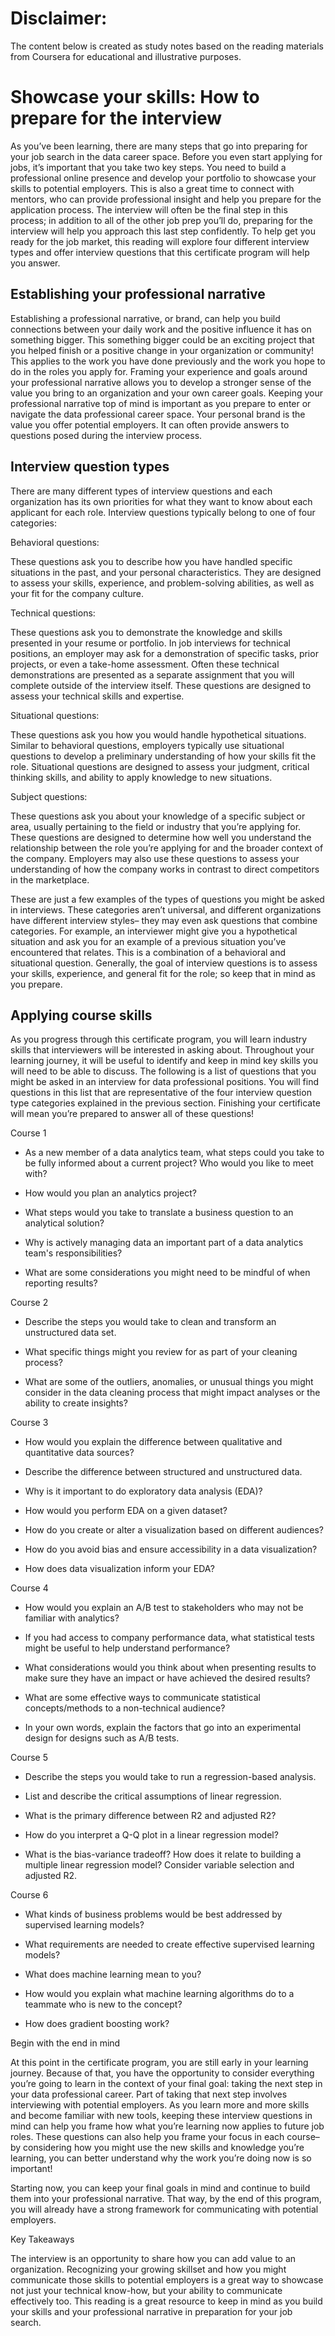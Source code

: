 # Disclaimer: 
The content below is created as study notes based on the reading materials from Coursera for educational and illustrative purposes. 

# Showcase your skills: How to prepare for the interview
As you’ve been learning, there are many steps that go into preparing for your job search in the data career space. Before you even start applying for jobs, it’s important that you take two key steps. You need to build a professional online presence and develop your portfolio to showcase your skills to potential employers. This is also a great time to connect with mentors, who can provide professional insight and help you prepare for the application process. The interview will often be the final step in this process; in addition to all of the other job prep you’ll do, preparing for the interview will help you approach this last step confidently. To help get you ready for the job market, this reading will explore four different interview types and offer interview questions that this certificate program will help you answer. 

## Establishing your professional narrative
Establishing a professional narrative, or brand, can help you build connections between your daily work and the positive influence it has on something bigger. This something bigger could be an exciting project that you helped finish or a positive change in your organization or community! This applies to the work you have done previously and the work you hope to do in the roles you apply for. Framing your experience and goals around your professional narrative allows you to develop a stronger sense of the value you bring to an organization and your own career goals. Keeping your professional narrative top of mind is important as you prepare to enter or navigate the data professional career space. Your personal brand is the value you offer potential employers. It can often provide answers to questions posed during the interview process. 

## Interview question types 
There are many different types of interview questions and each organization has its own priorities for what they want to know about each applicant for each role. Interview questions typically belong to one of four categories:  

Behavioral questions: 

These questions ask you to describe how you have handled specific situations in the past, and your personal characteristics. They are designed to assess your skills, experience, and problem-solving abilities, as well as your fit for the company culture.

Technical questions: 

These questions ask you to demonstrate the knowledge and skills presented in your resume or portfolio. In job interviews for technical positions, an employer may ask for a demonstration of specific tasks, prior projects, or even a take-home assessment. Often these technical demonstrations are presented as a separate assignment that you will complete outside of the interview itself. These questions are designed to assess your technical skills and expertise.

Situational questions: 

These questions ask you how you would handle hypothetical situations. Similar to behavioral questions, employers typically use situational questions to develop a preliminary understanding of how your skills fit the role. Situational questions are designed to assess your judgment, critical thinking skills, and ability to apply knowledge to new situations.

Subject questions: 

These questions ask you about your knowledge of a specific subject or area, usually pertaining to the field or industry that you’re applying for. These questions are designed to determine how well you understand the relationship between the role you’re applying for and the broader context of the company. Employers may also use these questions to assess your understanding of how the company works in contrast to direct competitors in the marketplace. 

These are just a few examples of the types of questions you might be asked in interviews. These categories aren’t universal, and different organizations have different interview styles– they may even ask questions that combine categories. For example, an interviewer might give you a hypothetical situation and ask you for an example of a previous situation you’ve encountered that relates. This is a combination of a behavioral and situational question. Generally, the goal of interview questions is to assess your skills, experience, and general fit for the role; so keep that in mind as you prepare.

## Applying course skills 
As you progress through this certificate program, you will learn industry skills that interviewers will be interested in asking about. Throughout your learning journey, it will be useful to identify and keep in mind key skills you will need to be able to discuss. The following is a list of questions that you might be asked in an interview for data professional positions. You will find questions in this list that are representative of the four interview question type categories explained in the previous section. Finishing your certificate will mean you’re prepared to answer all of these questions!

Course 1 

- As a new member of a data analytics team, what steps could you take to be fully informed about a current project? Who would you like to meet with?

- How would you plan an analytics project?

- What steps would you take to translate a business question to an analytical solution?

- Why is actively managing data an important part of a data analytics team's responsibilities? 

- What are some considerations you might need to be mindful of when reporting results?

Course 2

- Describe the steps you would take to clean and transform an unstructured data set. 

- What specific things might you review for as part of your cleaning process?

- What are some of the outliers, anomalies, or unusual things you might consider in the data cleaning process that might impact analyses or the ability to create insights?

Course 3 

- How would you explain the difference between qualitative and quantitative data sources?

- Describe the difference between structured and unstructured data. 

- Why is it important to do exploratory data analysis (EDA)?

- How would you perform EDA on a given dataset?

- How do you create or alter a visualization based on different audiences? 

- How do you avoid bias and ensure accessibility in a data visualization?

- How does data visualization inform your EDA?

Course 4 

- How would you explain an A/B test to stakeholders who may not be familiar with analytics?

- If you had access to company performance data, what statistical tests might be useful to help understand performance?

- What considerations would you think about when presenting results to make sure they have an impact or have achieved the desired results?

- What are some effective ways to communicate statistical concepts/methods to a non-technical audience?

- In your own words, explain the factors that go into an experimental design for designs such as A/B tests.

Course 5

- Describe the steps you would take to run a regression-based analysis.

- List and describe the critical assumptions of linear regression.

- What is the primary difference between R2 and adjusted R2?

- How do you interpret a Q-Q plot in a linear regression model?

- What is the bias-variance tradeoff? How does it relate to building a multiple linear regression model? Consider variable selection and adjusted R2.

Course 6 

- What kinds of business problems would be best addressed by supervised learning models?

- What requirements are needed to create effective supervised learning models?

- What does machine learning mean to you?

- How would you explain what machine learning algorithms do to a teammate who is new to the concept?

- How does gradient boosting work?

Begin with the end in mind

At this point in the certificate program, you are still early in your learning journey. Because of that, you have the opportunity to consider everything you’re going to learn in the context of your final goal: taking the next step in your data professional career. Part of taking that next step involves interviewing with potential employers. As you learn more and more skills and become familiar with new tools, keeping these interview questions in mind can help you frame how what you’re learning now applies to future job roles. These questions can also help you frame your focus in each course–by considering how you might use the new skills and knowledge you’re learning, you can better understand why the work you’re doing now is so important!

Starting now, you can keep your final goals in mind and continue to build them into your professional narrative. That way, by the end of this program, you will already have a strong framework for communicating with potential employers. 

Key Takeaways 

The interview is an opportunity to share how you can add value to an organization. Recognizing your growing skillset and how you might communicate those skills to potential employers is a great way to showcase not just your technical know-how, but your ability to communicate effectively too. This reading is a great resource to keep in mind as you build your skills and your professional narrative in preparation for your job search. 

